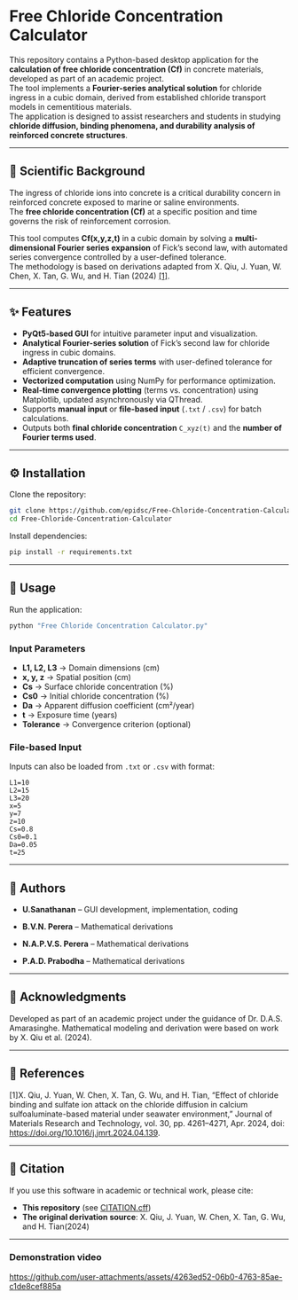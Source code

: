 
# Free Chloride Concentration Calculator

This repository contains a Python-based desktop application for the **calculation of free chloride concentration (Cf)** in concrete materials, developed as part of an academic project.  
The tool implements a **Fourier-series analytical solution** for chloride ingress in a cubic domain, derived from established chloride transport models in cementitious materials.  
The application is designed to assist researchers and students in studying **chloride diffusion, binding phenomena, and durability analysis of reinforced concrete structures**.

---

## 🔬 Scientific Background
The ingress of chloride ions into concrete is a critical durability concern in reinforced concrete exposed to marine or saline environments.  
The **free chloride concentration (Cf)** at a specific position and time governs the risk of reinforcement corrosion.  

This tool computes **Cf(x,y,z,t)** in a cubic domain by solving a **multi-dimensional Fourier series expansion** of Fick’s second law, with automated series convergence controlled by a user-defined tolerance.  
The methodology is based on derivations adapted from X. Qiu, J. Yuan, W. Chen, X. Tan, G. Wu, and H. Tian (2024) [[1]](#references).

---

## ✨ Features
- **PyQt5-based GUI** for intuitive parameter input and visualization.  
- **Analytical Fourier-series solution** of Fick’s second law for chloride ingress in cubic domains.  
- **Adaptive truncation of series terms** with user-defined tolerance for efficient convergence.  
- **Vectorized computation** using NumPy for performance optimization.  
- **Real-time convergence plotting** (terms vs. concentration) using Matplotlib, updated asynchronously via QThread.  
- Supports **manual input** or **file-based input** (`.txt` / `.csv`) for batch calculations.  
- Outputs both **final chloride concentration** `C_xyz(t)` and the **number of Fourier terms used**.  


---

## ⚙️ Installation
Clone the repository:
```bash
git clone https://github.com/epidsc/Free-Chloride-Concentration-Calculator
cd Free-Chloride-Concentration-Calculator
````

Install dependencies:

```bash
pip install -r requirements.txt
```

---

## 🚀 Usage

Run the application:

```bash
python "Free Chloride Concentration Calculator.py"
```

### Input Parameters

* **L1, L2, L3** → Domain dimensions (cm)
* **x, y, z** → Spatial position (cm)
* **Cs** → Surface chloride concentration (%)
* **Cs0** → Initial chloride concentration (%)
* **Da** → Apparent diffusion coefficient (cm²/year)
* **t** → Exposure time (years)
* **Tolerance** → Convergence criterion (optional)

### File-based Input

Inputs can also be loaded from `.txt` or `.csv` with format:

```
L1=10
L2=15
L3=20
x=5
y=7
z=10
Cs=0.8
Cs0=0.1
Da=0.05
t=25
```

---

## 👥 Authors

* **U.Sanathanan** – GUI development, implementation, coding

* **B.V.N. Perera** – Mathematical derivations
* **N.A.P.V.S. Perera** – Mathematical derivations
* **P.A.D. Prabodha** – Mathematical derivations

---

## 🙏 Acknowledgments

Developed as part of an academic project under the guidance of Dr. D.A.S. Amarasinghe.
Mathematical modeling and derivation were based on work by X. Qiu et al. (2024).

---

## 📖 References

\[1]X. Qiu, J. Yuan, W. Chen, X. Tan, G. Wu, and H. Tian, “Effect of chloride binding and sulfate ion attack on the chloride diffusion in calcium sulfoaluminate-based material under seawater environment,” Journal of Materials Research and Technology, vol. 30, pp. 4261–4271, Apr. 2024, doi: https://doi.org/10.1016/j.jmrt.2024.04.139.
‌

---

## 📜 Citation

If you use this software in academic or technical work, please cite:

* **This repository** (see [CITATION.cff](CITATION.cff))
* **The original derivation source**: X. Qiu, J. Yuan, W. Chen, X. Tan, G. Wu, and H. Tian(2024)

---

### Demonstration video
https://github.com/user-attachments/assets/4263ed52-06b0-4763-85ae-c1de8cef885a

```


